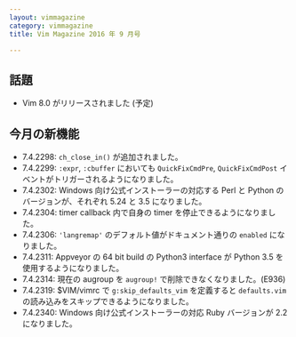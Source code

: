 ```yaml
---
layout: vimmagazine
category: vimmagazine
title: Vim Magazine 2016 年 9 月号

---
```


## 話題

*   Vim 8.0 がリリースされました (予定)

## 今月の新機能

*   7.4.2298: `ch_close_in()` が追加されました。
*   7.4.2299: `:expr`, `:cbuffer` においても `QuickFixCmdPre`, `QuickFixCmdPost` イベントがトリガーされるようになりました。
*   7.4.2302: Windows 向け公式インストーラーの対応する Perl と Python のバージョンが、それぞれ 5.24 と 3.5 になりました。
*   7.4.2304: timer callback 内で自身の timer を停止できるようになりました。
*   7.4.2306: `'langremap'` のデフォルト値がドキュメント通りの `enabled` になりました。
*   7.4.2311: Appveyor の 64 bit build の Python3 interface が Python 3.5 を使用するようになりました。
*   7.4.2314: 現在の augroup を `augroup!` で削除できなくなりました。(E936)
*   7.4.2319: $VIM/vimrc で `g:skip_defaults_vim` を定義すると `defaults.vim` の読み込みをスキップできるようになりました。
*   7.4.2340: Windows 向け公式インストーラーの対応 Ruby バージョンが 2.2 になりました。
